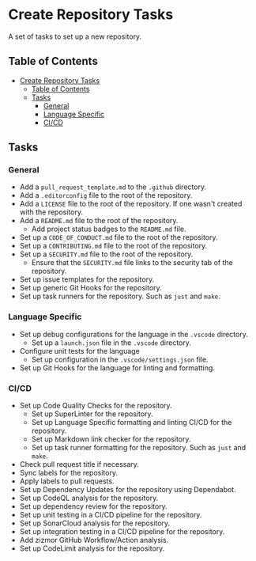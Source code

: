 # Create Repository Tasks

A set of tasks to set up a new repository.

## Table of Contents

- [Create Repository Tasks](#create-repository-tasks)
  - [Table of Contents](#table-of-contents)
  - [Tasks](#tasks)
    - [General](#general)
    - [Language Specific](#language-specific)
    - [CI/CD](#cicd)

## Tasks

### General

- Add a `pull_request_template.md` to the `.github` directory.
- Add a `.editorconfig` file to the root of the repository.
- Add a `LICENSE` file to the root of the repository. If one wasn't created with the repository.
- Add a `README.md` file to the root of the repository.
  - Add project status badges to the `README.md` file.
- Set up a `CODE_OF_CONDUCT.md` file to the root of the repository.
- Set up a `CONTRIBUTING.md` file to the root of the repository.
- Set up a `SECURITY.md` file to the root of the repository.
  - Ensure that the `SECURITY.md` file links to the security tab of the repository.
- Set up issue templates for the repository.
- Set up generic Git Hooks for the repository.
- Set up task runners for the repository. Such as `just` and `make`.

### Language Specific

- Set up debug configurations for the language in the `.vscode` directory.
  - Set up a `launch.json` file in the `.vscode` directory.
- Configure unit tests for the language
  - Set up configuration in the `.vscode/settings.json` file.
- Set up Git Hooks for the language for linting and formatting.

### CI/CD

- Set up Code Quality Checks for the repository.
  - Set up SuperLinter for the repository.
  - Set up Language Specific formatting and linting CI/CD for the repository.
  - Set up Markdown link checker for the repository.
  - Set up task runner formatting for the repository. Such as `just` and `make`.
- Check pull request title if necessary.
- Sync labels for the repository.
- Apply labels to pull requests.
- Set up Dependency Updates for the repository using Dependabot.
- Set up CodeQL analysis for the repository.
- Set up dependency review for the repository.
- Set up unit testing in a CI/CD pipeline for the repository.
- Set up SonarCloud analysis for the repository.
- Set up integration testing in a CI/CD pipeline for the repository.
- Add zizmor GitHub Workflow/Action analysis.
- Set up CodeLimit analysis for the repository.
